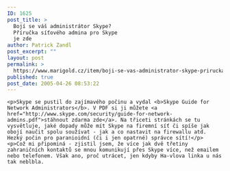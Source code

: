 ```yaml
---
ID: 1625
post_title: >
  Bojí se váš administrátor Skype?
  Příručka síťového admina pro Skype
  je zde
author: Patrick Zandl
post_excerpt: ""
layout: post
permalink: >
  https://www.marigold.cz/item/boji-se-vas-administrator-skype-prirucka-sitoveho-admina-pro-skype-je-zde
published: true
post_date: 2005-04-26 08:53:22
---
```

	<p>Skype se pustil do zajímavého počinu a vydal <b>Skype Guide for Network Administrators</b>. V PDF si ji můžete <a href="http://www.skype.com/security/guide-for-network-admins.pdf">stáhnout zdarma zde</a>. Na třiceti stránkách se tu vysvětluje, jaké dopady může mít Skype na firemní síť či spíše jak obojí naučit spolu soužívat - jak a co nastavit na firewallu atd. Hezký počin pro paranioidní (či i jen opatrné) správce sítí!</p>
	<p>Což mi připominá - zjistil jsem, že více jak dvě třetiny zahraničních kontaktů se mnou komunikují přes Skype více, než emailem nebo telefonem. Však ano, proč utrácet, jen kdyby Ha-vlova linka u nás tak neblbla.
</p>
